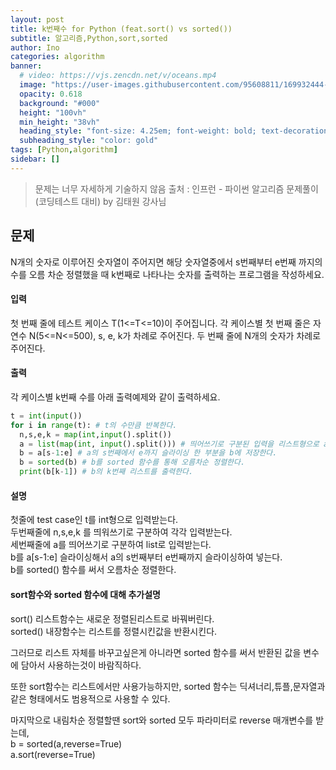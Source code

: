 ```yaml
---
layout: post
title: k번째수 for Python (feat.sort() vs sorted())
subtitle: 알고리즘,Python,sort,sorted
author: Ino
categories: algorithm
banner:
  # video: https://vjs.zencdn.net/v/oceans.mp4
  image: "https://user-images.githubusercontent.com/95608811/169932444-32124c9a-4013-4864-acf7-59a3db654886.png"
  opacity: 0.618
  background: "#000"
  height: "100vh"
  min_height: "38vh"
  heading_style: "font-size: 4.25em; font-weight: bold; text-decoration: underline"
  subheading_style: "color: gold"
tags: [Python,algorithm]
sidebar: []
---   
```


> 문제는 너무 자세하게 기술하지 않음
> 출처 : 인프런 - 파이썬 알고리즘 문제풀이 (코딩테스트 대비) by 김태원 강사님 

## 문제
N개의 숫자로 이루어진 숫자열이 주어지면 해당 숫자열중에서 s번째부터 e번째 까지의 수를 오름 차순 정렬했을 때 k번째로 나타나는 숫자를 출력하는 프로그램을 작성하세요.

#### 입력
첫 번째 줄에 테스트 케이스 T(1<=T<=10)이 주어집니다.
각 케이스별
첫 번째 줄은 자연수 N(5<=N<=500), s, e, k가 차례로 주어진다. 두 번째 줄에 N개의 숫자가 차례로 주어진다.

#### 출력
각 케이스별 k번째 수를 아래 출력예제와 같이 출력하세요.

```Python
t = int(input())
for i in range(t): # t의 수만큼 반복한다.
  n,s,e,k = map(int,input().split())
  a = list(map(int, input().split())) # 띄어쓰기로 구분된 입력을 리스트형으로 a에 저장한다.
  b = a[s-1:e] # a의 s번째에서 e까지 슬라이싱 한 부분을 b에 저장한다.
  b = sorted(b) # b를 sorted 함수를 통해 오름차순 정렬한다.
  print(b[k-1]) # b의 k번째 리스트를 출력한다.
```

#### 설명
첫줄에 test case인 t를 int형으로 입력받는다.    
두번째줄에 n,s,e,k 를 띄워쓰기로 구분하여 각각 입력받는다.    
세번째줄에 a를 띄어쓰기로 구분하여 list로 입력받는다.   
b를 a[s-1:e] 슬라이싱해서 a의 s번째부터 e번째까지 슬라이싱하여 넣는다.    
b를 sorted() 함수를 써서 오름차순 정렬한다.   
    
#### sort함수와 sorted 함수에 대해 추가설명
sort() 리스트함수는 새로운 정렬된리스트로 바꿔버린다.   
sorted() 내장함수는 리스트를 정렬시킨값을 반환시킨다.   

그러므로 리스트 자체를 바꾸고싶은게 아니라면 sorted 함수를 써서 반환된 값을 변수에 담아서 사용하는것이 바람직하다.    

또한 sort함수는 리스트에서만 사용가능하지만, sorted 함수는 딕셔너리,튜플,문자열과 같은 형태에서도 범용적으로 사용할 수 있다.    

마지막으로 내림차순 정렬할땐 sort와 sorted 모두 파라미터로 reverse 매개변수를 받는데,     
b = sorted(a,reverse=True)    
a.sort(reverse=True)
